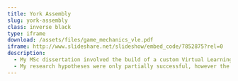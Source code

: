 ```yaml
---
title: York Assembly
slug: york-assembly
class: inverse black
type: iframe
download: /assets/files/game_mechanics_vle.pdf
iframe: http://www.slideshare.net/slideshow/embed_code/7852875?rel=0
description:
  - My MSc dissertation involved the build of a custom Virtual Learning Environment (VLE) and a real world experiment with 107 students to measure the effect game mechanics had on participation.
  - My research hypotheses were only partially successful, however the app I made was well received and carried on in use after research had ended.
---
```


